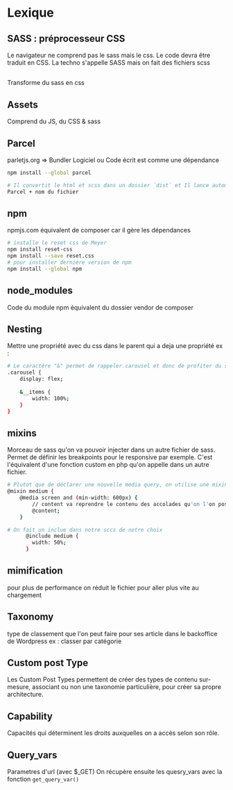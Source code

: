 # Lexique

## SASS : préprocesseur CSS

Le navigateur ne comprend pas le sass mais le css. Le code devra être traduit en CSS.
La techno s'appelle SASS mais on fait des fichiers scss

##

Transforme du sass en css

## Assets

Comprend du JS, du CSS & sass

## Parcel

parletjs.org => Bundler
Logiciel ou Code écrit est comme une dépendance

```sh
npm install --global parcel
```

```sh
# Il convertit le html et scss dans un dossier `dist` et Il lance automatiquement un serveur de dev (comme serveur php)
Parcel + nom du fichier
```

## npm

npmjs.com
équivalent de composer car il gère les dépendances

```sh
# installe le reset css de Meyer
npm install reset-css
npm install --save reset.css
# pour installer dernière version de npm
npm install --global npm
```

## node_modules

Code du module npm
équivalent du dossier vendor de composer

## Nesting

Mettre une propriété avec du css dans le parent qui a deja une propriété
ex : 

```sh
# Le caractère "&" permet de rappeler.carousel et donc de profiter du sass
.carousel {
    display: flex;
    
    &__items {
        width: 100%;
    }
}
```

## mixins

Morceau de sass qu'on va pouvoir injecter dans un autre fichier de sass.
Permet de définir les breakpoints pour le responsive par exemple.
C'est l'équivalent d'une fonction custom en php qu'on appelle dans un autre fichier.

```sh
# Plutot que de déclarer une nouvelle media query, on utilise une mixin (dans un dossier abstract)
@mixin medium {
    @media screen and (min-width: 600px) {
        // content va reprendre le contenu des accolades qu'on l'on pose avec le @include
        @content;
    }
```

```sh
# On fait un inclue dans notre sccs de notre choix
      @include medium {
        width: 50%;
      }
```

## mimification

pour plus de performance on réduit le fichier pour aller plus vite au chargement


## Taxonomy

type de classement que l'on peut faire pour ses article dans le backoffice de Wordpress
ex : classer par catégorie

## Custom post Type

Les Custom Post Types permettent de créer des types de contenu sur-mesure, associant ou non une taxonomie particulière, pour créer sa propre architecture.

## Capability

Capacités qui déterminent les droits auxquelles on a accès selon son rôle.

## Query_vars

Parametres d'url (avec $_GET)
On récupère ensuite les quesry_vars avec la fonction `get_query_var()`